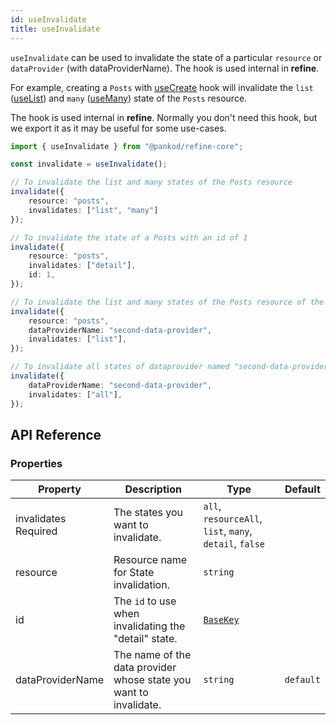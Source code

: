 ```yaml
---
id: useInvalidate
title: useInvalidate
---
```


`useInvalidate` can be used to invalidate the state of a particular `resource` or `dataProvider` (with dataProviderName). The hook is used internal in **refine**. 

For example, creating a `Posts` with [useCreate](/core/hooks/data/useCreate.md) hook will invalidate the `list` ([useList](/core/hooks/data/useList.md)) and `many` ([useMany](/core/hooks/data/useMany.md)) state of the `Posts` resource.

The hook is used internal in **refine**. Normally you don't need this hook, but we export it as it may be useful for some use-cases.

```ts
import { useInvalidate } from "@pankod/refine-core";

const invalidate = useInvalidate();

// To invalidate the list and many states of the Posts resource
invalidate({
    resource: "posts",
    invalidates: ["list", "many"]
});

// To invalidate the state of a Posts with an id of 1
invalidate({
    resource: "posts",
    invalidates: ["detail"],
    id: 1,
});

// To invalidate the list and many states of the Posts resource of the dataProvider named "second-data-provider"
invalidate({
    resource: "posts",
    dataProviderName: "second-data-provider",
    invalidates: ["list"],
});

// To invalidate all states of dataprovider named "second-data-provider"
invalidate({
    dataProviderName: "second-data-provider",
    invalidates: ["all"],
});
```

## API Reference

### Properties

| Property         | Description                                                                                        | Type                                                    | Default   |
| ---------------- | -------------------------------------------------------------------------------------------------- | ------------------------------------------------------- | --------- |
| <div className="required-block"><div>invalidates</div> <div className="required">Required</div></div>      | The states you want to invalidate.                                                                  | `all`, `resourceAll`, `list`, `many`, `detail`, `false` |           |
| resource         | Resource name for State invalidation.                                                               | `string`                                                |           |
| id               | The `id` to use when invalidating the "detail" state.                                               | [`BaseKey`](/core/interfaces.md#basekey)                |           |
| dataProviderName | The name of the data provider whose state you want to invalidate. | `string`                                                | `default` |
